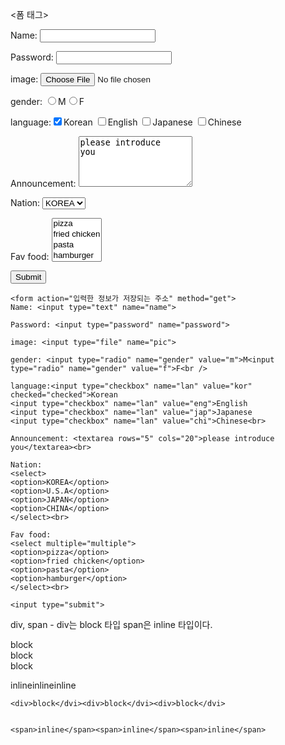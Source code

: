 <폼 태그>

<form action="입력한 정보가 저장되는 주소" method="get">
Name: <input type="text" name="name">

Password: <input type="password" name="password">

image: <input type="file" name="pic">

gender: <input type="radio" name="gender" value="m">M<input type="radio" name="gender" value="f">F<br />

language:<input type="checkbox" name="lan" value="kor" checked="checked">Korean
<input type="checkbox" name="lan" value="eng">English
<input type="checkbox" name="lan" value="jap">Japanese
<input type="checkbox" name="lan" value="chi">Chinese<br>

Announcement: <textarea rows="5" cols="20">please introduce you</textarea><br>

Nation: 
<select>
    <option>KOREA</option>
    <option>U.S.A</option>
    <option>JAPAN</option>
    <option>CHINA</option>
</select><br>

Fav food: 
<select multiple="multiple">
    <option>pizza</option>
    <option>fried chicken</option>
    <option>pasta</option>
    <option>hamburger</option>
</select><br>

<input type="submit">

    <form action="입력한 정보가 저장되는 주소" method="get">
    Name: <input type="text" name="name">

    Password: <input type="password" name="password">

    image: <input type="file" name="pic">

    gender: <input type="radio" name="gender" value="m">M<input type="radio" name="gender" value="f">F<br />

    language:<input type="checkbox" name="lan" value="kor" checked="checked">Korean
    <input type="checkbox" name="lan" value="eng">English
    <input type="checkbox" name="lan" value="jap">Japanese
    <input type="checkbox" name="lan" value="chi">Chinese<br>

    Announcement: <textarea rows="5" cols="20">please introduce you</textarea><br>

    Nation: 
    <select>
    <option>KOREA</option>
    <option>U.S.A</option>
    <option>JAPAN</option>
    <option>CHINA</option>
    </select><br>

    Fav food: 
    <select multiple="multiple">
    <option>pizza</option>
    <option>fried chicken</option>
    <option>pasta</option>
    <option>hamburger</option>
    </select><br>

    <input type="submit">


div, span - div는 block 타입 span은 inline 타입이다.

<div>block</dvi><div>block</dvi><div>block</dvi>


<span>inline</span><span>inline</span><span>inline</span>


    <div>block</dvi><div>block</dvi><div>block</dvi>


    <span>inline</span><span>inline</span><span>inline</span>